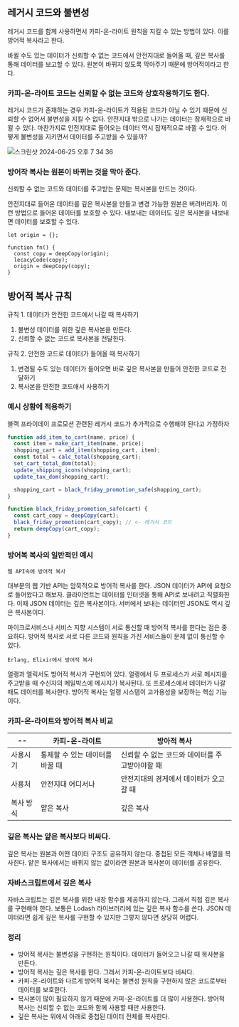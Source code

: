 ## 레거시 코드와 불변성

레거시 코드를 함께 사용하면서 카피-온-라이트 원칙을 지킬 수 있는 방법이 있다. 이를 방어적 복사라고 한다.

바뀔 수도 있는 데이터가 신뢰할 수 없는 코드에서 안전지대로 들어올 때, 깊은 복사를 통해 데이터를 보고할 수 있다. 원본이 바뀌지 않도록 막아주기 때문에 방어적이라고 한다.

### 카피-온-라이트 코드는 신뢰할 수 없는 코드와 상호작용하기도 한다.

레거시 코드가 존재하는 경우 카피-온-라이트가 적용된 코드가 아닐 수 있기 때문에 신뢰할 수 없어서 불변성을 지킬 수 없다. 안전지대 밖으로 나가는 데이터는 잠재적으로 바뀔 수 있다. 마찬가지로 안전지대로 들어오는 데이터 역시 잠재적으로 바뀔 수 있다. 어떻게 불변성을 지키면서 데이터를 주고받을 수 있을까?

![스크린샷 2024-06-25 오후 7 34 36](https://gist.github.com/assets/78193416/3e9d8cea-f6b2-41e7-8942-394619a590f4)

### 방어작 복사는 원본이 바뀌는 것을 막아 준다.

신뢰할 수 없는 코드와 데이터를 주고받는 문제는 복사본을 만드는 것이다.

안전지대로 들어온 데이터를 깊은 복사본을 만들고 변경 가능한 원본은 버려버리자. 이런 방법으로 들어온 데이터를 보호할 수 있다. 내보내는 데이터도 깊은 복사본을 내보내면 데이터를 보호할 수 있다.

```tsx
let origin = {};

function fn() {
  const copy = deepCopy(origin);
  lecacyCode(copy);
  origin = deepCopy(copy);
}
```

## 방어적 복사 규칙

규칙 1. 데이터가 안전한 코드에서 나갈 때 복사하기

1. 불변성 데이터를 위한 깊은 복사본을 만든다.
2. 신뢰할 수 없는 코드로 복사본을 전달한다.

규칙 2. 안전한 코드로 데이터가 들어올 때 복사하기

1. 변경될 수도 있는 데이터가 들어오면 바로 깊은 복사본을 만들어 안전한 코드로 전달하기
2. 복사본을 안전한 코드애서 사용하기

### 예시 상황에 적용하기

블랙 프라이데이 프로모션 관련된 레거시 코드가 추가적으로 수행해야 된다고 가정하자

```javascript
function add_item_to_cart(name, price) {
  const item = make_cart_item(name, price);
  shopping_cart = add_item(shopping_cart, item);
  const total = calc_total(shopping_cart);
  set_cart_total_dom(total);
  update_shipping_icons(shopping_cart);
  update_tax_dom(shopping_cart);

  shopping_cart = black_friday_promotion_safe(shopping_cart);
}

function black_friday_promotion_safe(cart) {
  const cart_copy = deepCopy(cart);
  black_friday_promotion(cart_copy); // <- 레거시 코드
  return deepCopy(cart_copy);
}
```

### 방어복 복사의 일반적인 예시

`웹 API속에 방어적 복사`

대부분의 웹 기반 API는 암묵적으로 방어적 복사를 한다. JSON 데이터가 API에 요청으로 들어왔다고 해보자. 클라이언트는 데이터를 인터넷을 통해 API로 보내려고 직렬화한다. 이때 JSON 데이터는 깊은 복사본이다. 서버에서 보내는 데이터인 JSON도 역시 깊은 복사본이다.

마이크로서비스나 서비스 지향 시스템이 서로 통신할 때 방어적 복사를 한다는 점은 중요하다. 방어적 복사로 서로 다른 코드와 원칙을 가진 서비스들이 문제 없이 통신할 수 있다.

`Erlang, Elixir에서 방어적 복사`

얼랭과 엘릭서도 방어적 복사가 구현되어 있다. 얼랭에서 두 프로세스가 서로 메시지를 주고받을 때 수신자의 메일박스에 메시지가 복사된다. 또 프로세스에서 데이터가 나갈 때도 데이터를 복사한다. 방어적 복사는 얼랭 시스템이 고가용성을 보장하는 핵심 기능이다.

### 카피-온-라이트와 방어적 복사 비교

| --        | 카피-온-라이트                  | 방아적 복사                                    |
| --------- | ------------------------------- | ---------------------------------------------- |
| 사용시기  | 통제할 수 있는 데이터를 바꿀 때 | 신뢰할 수 없는 코드와 데이터를 주고받아야할 때 |
| 사용처    | 안전지대 어디서나               | 안전지대의 경게에서 데이터가 오고 갈 때        |
| 복사 방식 | 얕은 복사                       | 깊은 복사                                      |

### 깊은 복사는 얕은 복사보다 비싸다.

깊은 복사는 원본과 어떤 데이터 구조도 공유하지 않는다. 중첩된 모든 객체나 배열을 복사힌다. 얕은 복사에서는 바뀌지 않는 값이라면 원본과 복사본이 데이터를 공유한다.

### 자바스크립트에서 깊은 복사

자바스크립트는 깊은 복사를 위한 내장 함수를 제공하지 않는다. 그래서 직접 깊은 복사를 구현해야 한다. 보통은 Lodash 라이브러리에 있는 깊은 복사 함수를 쓴다. JSON 데이터라면 쉽게 깊은 복사를 구현할 수 있지만 그렇지 않다면 상당히 어렵다.

### 정리

- 방어적 복사는 불변성을 구현하는 원칙이다. 데이터가 들어오고 나갈 때 복사본을 만든다.
- 방어적 복사는 깊은 복사를 한다. 그래서 카피-온-라이트보다 비싸다.
- 카피-온-라이트와 다르게 방어적 복사는 불변성 원칙을 구현하지 않은 코드로부터 데이터를 보호한다.
- 복사본이 많이 필요하지 않기 때문에 카피-온-라이트를 더 많이 사용한다. 방어적 복사는 신뢰할 수 없는 코드와 함께 사용할 때만 사용한다.
- 깊은 복사는 위에서 아래로 중첩된 데이터 전체를 복사한다.
